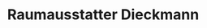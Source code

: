 ---
title: "Raumausstatter Dieckmann"
url: /oberharz-am-brocken/raumausstatter-dieckmann/
shop: Gardinen
---